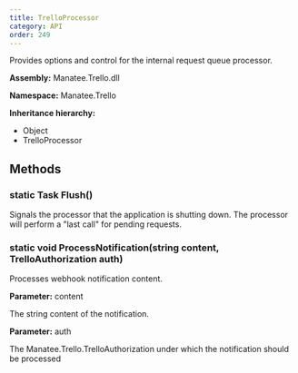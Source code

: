 ```yaml
---
title: TrelloProcessor
category: API
order: 249
---
```


Provides options and control for the internal request queue processor.

**Assembly:** Manatee.Trello.dll

**Namespace:** Manatee.Trello

**Inheritance hierarchy:**

- Object
- TrelloProcessor

## Methods

### static Task Flush()

Signals the processor that the application is shutting down. The processor will perform a &quot;last call&quot; for pending requests.

### static void ProcessNotification(string content, TrelloAuthorization auth)

Processes webhook notification content.

**Parameter:** content

The string content of the notification.

**Parameter:** auth

The Manatee.Trello.TrelloAuthorization under which the notification should be processed

